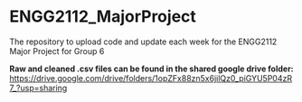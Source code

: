 # ENGG2112_MajorProject
The repository to upload code and update each week for the ENGG2112 Major Project for Group 6

**Raw and cleaned .csv files can be found in the shared google drive folder:**
https://drive.google.com/drive/folders/1opZFx88zn5x6jilQz0_piGYU5P04zR7_?usp=sharing


